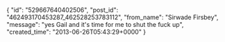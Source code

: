  {
   "id": "529667640402506",
   "post_id": "462493170453287_462528253783112",
   "from_name": "Sirwade Firsbey",
   "message": "yes Gail and it's time for me to shut the fuck up",
   "created_time": "2013-06-26T05:43:29+0000"
 }
